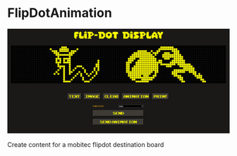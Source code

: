 # FlipDotAnimation

![preview flipdot](public/image.png)

Create content for a mobitec flipdot destination board